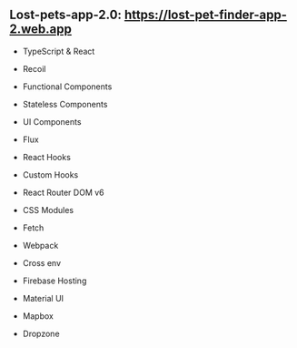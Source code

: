 ## Lost-pets-app-2.0: https://lost-pet-finder-app-2.web.app

- TypeScript & React

- Recoil
    
- Functional Components
    
- Stateless Components
 
- UI Components
 
- Flux
 
- React Hooks
 
- Custom Hooks
 
- React Router DOM v6
 
- CSS Modules
 
- Fetch
 
- Webpack
 
- Cross env

- Firebase Hosting

- Material UI

- Mapbox

- Dropzone

